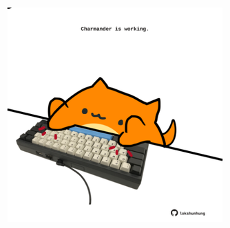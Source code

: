 <!-- built at 10/06/2025, 01:28:21 UTC -->
<p align="center">
  <img width="500" height="500" src="./ReadmeImage.svg">
</p>
